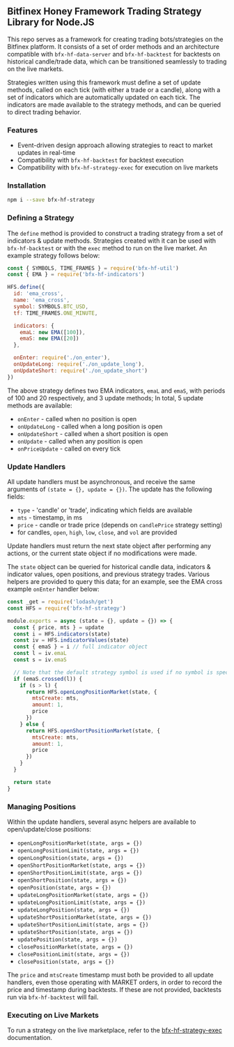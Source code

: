 ## Bitfinex Honey Framework Trading Strategy Library for Node.JS

This repo serves as a framework for creating trading bots/strategies on the Bitfinex platform. It consists of a set of order methods and an architecture compatible with `bfx-hf-data-server` and `bfx-hf-backtest` for backtests on historical candle/trade data, which can be transitioned seamlessly to trading on the live markets.

Strategies written using this framework must define a set of update methods, called on each tick (with either a trade or a candle), along with a set of indicators which are automatically updated on each tick. The indicators are made available to the strategy methods, and can be queried to direct trading behavior.

### Features
* Event-driven design approach allowing strategies to react to market updates in real-time
* Compatibility with `bfx-hf-backtest` for backtest execution
* Compatibility with `bfx-hf-strategy-exec` for execution on live markets

### Installation

```bash
npm i --save bfx-hf-strategy
```

### Defining a Strategy

The `define` method is provided to construct a trading strategy from a set of indicators & update methods. Strategies created with it can be used with `bfx-hf-backtest` or with the `exec` method to run on the live market. An example strategy follows below:

```js
const { SYMBOLS, TIME_FRAMES } = require('bfx-hf-util')
const { EMA } = require('bfx-hf-indicators')

HFS.define({
  id: 'ema_cross',
  name: 'ema_cross',
  symbol: SYMBOLS.BTC_USD,
  tf: TIME_FRAMES.ONE_MINUTE,

  indicators: {
    emaL: new EMA([100]),
    emaS: new EMA([20])
  },

  onEnter: require('./on_enter'),
  onUpdateLong: require('./on_update_long'),
  onUpdateShort: require('./on_update_short')
})
```

The above strategy defines two EMA indicators, `emaL` and `emaS`, with periods of 100 and 20 respectively, and 3 update methods; In total, 5 update methods are available:

* `onEnter` - called when no position is open
* `onUpdateLong` - called when a long position is open
* `onUpdateShort` - called when a short position is open
* `onUpdate` - called when any position is open
* `onPriceUpdate` - called on every tick

### Update Handlers

All update handlers must be asynchronous, and receive the same arguments of `(state = {}, update = {})`. The update has the following fields:

* `type` - 'candle' or 'trade', indicating which fields are available
* `mts` - timestamp, in ms
* `price` - candle or trade price (depends on `candlePrice` strategy setting)
* for candles, `open`, `high`, `low`, `close`, and `vol` are provided

Update handlers must return the next state object after performing any actions, or the current state object if no modifications were made.

The `state` object can be queried for historical candle data, indicators & indicator values, open positions, and previous strategy trades. Various helpers are provided to query this data; for an example, see the EMA cross example `onEnter` handler below:

```js
const _get = require('lodash/get')
const HFS = require('bfx-hf-strategy')

module.exports = async (state = {}, update = {}) => {
  const { price, mts } = update
  const i = HFS.indicators(state)
  const iv = HFS.indicatorValues(state)
  const { emaS } = i // full indicator object
  const l = iv.emaL
  const s = iv.emaS

  // Note that the default strategy symbol is used if no symbol is specified
  if (emaS.crossed(l)) {
    if (s > l) {
      return HFS.openLongPositionMarket(state, {
        mtsCreate: mts,
        amount: 1,
        price
      })
    } else {
      return HFS.openShortPositionMarket(state, {
        mtsCreate: mts,
        amount: 1,
        price
      })
    }
  }

  return state
}
```

### Managing Positions

Within the update handlers, several async helpers are available to open/update/close positions:

* `openLongPositionMarket(state, args = {})`
* `openLongPositionLimit(state, args = {})`
* `openLongPosition(state, args = {})`
* `openShortPositionMarket(state, args = {})`
* `openShortPositionLimit(state, args = {})`
* `openShortPosition(state, args = {})`
* `openPosition(state, args = {})`
* `updateLongPositionMarket(state, args = {})`
* `updateLongPositionLimit(state, args = {})`
* `updateLongPosition(state, args = {})`
* `updateShortPositionMarket(state, args = {})`
* `updateShortPositionLimit(state, args = {})`
* `updateShortPosition(state, args = {})`
* `updatePosition(state, args = {})`
* `closePositionMarket(state, args = {})`
* `closePositionLimit(state, args = {})`
* `closePosition(state, args = {})`

The `price` and `mtsCreate` timestamp must both be provided to all update handlers, even those operating with MARKET orders, in order to record the price and timestamp during backtests. If these are not provided, backtests run via `bfx-hf-backtest` will fail.

### Executing on Live Markets

To run a strategy on the live marketplace, refer to the [bfx-hf-strategy-exec](https://github.com/bitfinexcom/bfx-hf-strategy-exec) documentation.
